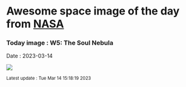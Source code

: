 
# Awesome space image of the day from [NASA](https://api.nasa.gov/)

### Today image : W5: The Soul Nebula
Date : 2023-03-14

![](https://apod.nasa.gov/apod/image/2303/Soul_Jimenez_1080.jpg)

<small>Latest update : Tue Mar 14 15:18:19 2023</small>
        